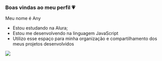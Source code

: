 ### Boas vindas ao meu perfil 💗

Meu nome é Any

- Estou estudando na Alura;
- Estou me desenvolvendo na linguagem JavaScript
- Utilizo esse espaço para minha organização e compartilhamento dos meus projetos desenvolvidos


![](https://media.tenor.com/DuThn51FjPcAAAAC/nerd-emoji-nerd.gif)
